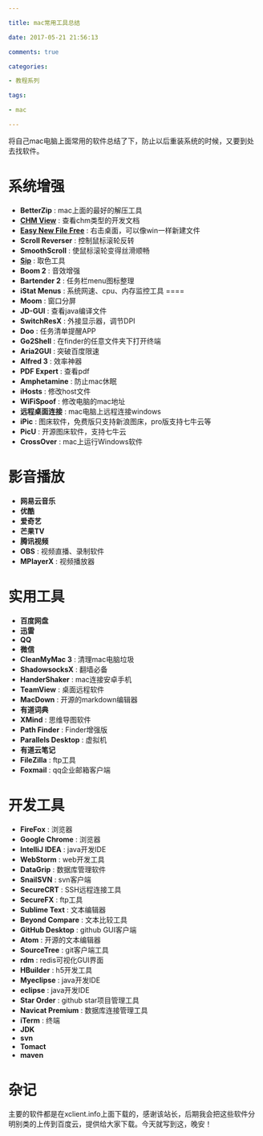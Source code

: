 ```yaml
---

title: mac常用工具总结

date: 2017-05-21 21:56:13

comments: true

categories:

- 教程系列

tags:

- mac

---
```


将自己mac电脑上面常用的软件总结了下，防止以后重装系统的时候，又要到处去找软件。

<!--more-->

# 系统增强

* **BetterZip** : mac上面的最好的解压工具
* **[CHM View](https://itunes.apple.com/cn/app/id449814591?mt=12)** : 查看chm类型的开发文档
* **[Easy New File Free](https://itunes.apple.com/cn/app/easy-new-file/id1162194131?mt=12)** : 右击桌面，可以像win一样新建文件
* **Scroll Reverser** : 控制鼠标滚轮反转
* **SmoothScroll** : 使鼠标滚轮变得丝滑顺畅
* **[Sip](http://sipapp.io/)** : 取色工具
* **Boom 2** : 音效增强
* **Bartender 2** : 任务栏menu图标整理
* **iStat Menus** : 系统网速、cpu、内存监控工具 ====
* **Moom** : 窗口分屏
* **JD-GUI** : 查看java编译文件
* **SwitchResX** : 外接显示器，调节DPI
* **Doo** : 任务清单提醒APP
* **Go2Shell** : 在finder的任意文件夹下打开终端
* **Aria2GUI** : 突破百度限速
* **Alfred 3** : 效率神器
* **PDF Expert** : 查看pdf
* **Amphetamine** : 防止mac休眠
* **iHosts** : 修改host文件
* **WiFiSpoof** : 修改电脑的mac地址
* **远程桌面连接** : mac电脑上远程连接windows
* **iPic** : 图床软件，免费版只支持新浪图床，pro版支持七牛云等
* **PicU** : 开源图床软件，支持七牛云
* **CrossOver** : mac上运行Windows软件


# 影音播放

* **网易云音乐**
* **优酷**
* **爱奇艺**
* **芒果TV**
* **腾讯视频**
* **OBS** : 视频直播、录制软件
* **MPlayerX** : 视频播放器

# 实用工具

* **百度网盘**
* **迅雷**
* **QQ**
* **微信**
* **CleanMyMac 3** : 清理mac电脑垃圾
* **ShadowsocksX** : 翻墙必备
* **HanderShaker** : mac连接安卓手机
* **TeamView** : 桌面远程软件
* **MacDown** : 开源的markdown编辑器
* **有道词典**
* **XMind** : 思维导图软件
* **Path Finder** : Finder增强版
* **Parallels Desktop** : 虚拟机
* **有道云笔记**
* **FileZilla** : ftp工具
* **Foxmail** : qq企业邮箱客户端

# 开发工具

* **FireFox** : 浏览器
* **Google Chrome** : 浏览器
* **IntelliJ IDEA** : java开发IDE
* **WebStorm** : web开发工具
* **DataGrip** : 数据库管理软件
* **SnailSVN** : svn客户端
* **SecureCRT** : SSH远程连接工具
* **SecureFX** : ftp工具
* **Sublime Text** : 文本编辑器
* **Beyond Compare** : 文本比较工具
* **GitHub Desktop** : github GUI客户端
* **Atom** : 开源的文本编辑器
* **SourceTree** : git客户端工具
* **rdm** : redis可视化GUI界面
* **HBuilder** : h5开发工具
* **Myeclipse** : java开发IDE
* **eclipse** : java开发IDE
* **Star Order** : github star项目管理工具
* **Navicat Premium** : 数据库连接管理工具
* **iTerm** : 终端
* **JDK**
* **svn**
* **Tomact**
* **maven**


# 杂记

主要的软件都是在xclient.info上面下载的，感谢该站长，后期我会把这些软件分明别类的上传到百度云，提供给大家下载。今天就写到这，晚安！
